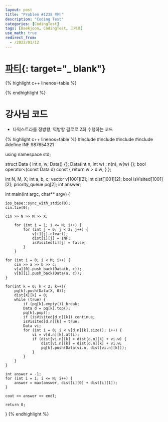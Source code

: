 ```yaml
---
layout: post
title: "Problem #1238 파티"
description: "Coding Test"
categories: [CodingTest]
tags: [Baekjoon, CodingTest, 그래프]
use_math: true
redirect_from:
  - /2022/01/12
---
```


# [파티](https://www.acmicpc.net/problem/1238){: target="_ blank"}

{% highlight c++ linenos=table %} 

{% endhighlight %}


# 강사님 코드

- 다익스트라를 정방향, 역방향 결로로 2회 수행하는 코드

{% highlight c++ linenos=table %} 
#include <iostream>
#include <vector>
#include <queue>
#include <algorithm>
#define INF 987654321

using namespace std;

struct Data {
    int n, w;
    Data() {};
    Data(int n, int w) : n(n), w(w) {};
    bool operator<(const Data d) const {
        return w > d.w;
    }
};

int N, M, X;
int a, b, c;
vector<Data> v[1001][2];
int dist[1001][2];
bool isVisited[1001][2];
priority_queue<Data> pq[2];
int answer;

int main(int argc, char** argv) {

    ios_base::sync_with_stdio(0);
    cin.tie(0);

    cin >> N >> M >> X;

        for (int i = 1; i <= N; i++) {
            for (int j = 0; j < 2; j++) {
                v[i][j].clear();
                dist[i][j] = INF;
                isVisited[i][j] = false;
            }
        }

    for (int i = 0; i < M; i++) {
        cin >> a >> b >> c;
        v[a][0].push_back(Data(b, c));
        v[b][1].push_back(Data(a, c));
    }

    for(int k = 0; k < 2; k++){
        pq[k].push(Data(X, 0));
        dist[X][k] = 0;
        while (true) {
            if (pq[k].empty()) break;
            Data d = pq[k].top();
            pq[k].pop();
            if (isVisited[d.n][k]) continue;
            isVisited[d.n][k] = true;
            Data vi;
            for (int i = 0; i < v[d.n][k].size(); i++) {
                vi = v[d.n][k].at(i);
                if (dist[vi.n][k] > dist[d.n][k] + vi.w) {
                    dist[vi.n][k] = dist[d.n][k] + vi.w;
                    pq[k].push(Data(vi.n, dist[vi.n][k]));
                }
            }
        }
    }

    int answer = -1;
    for (int i = 1; i <= N; i++) {
        answer = max(answer, dist[i][0] + dist[i][1]);
    }

    cout << answer << endl;

    return 0;
}
{% endhighlight %}
